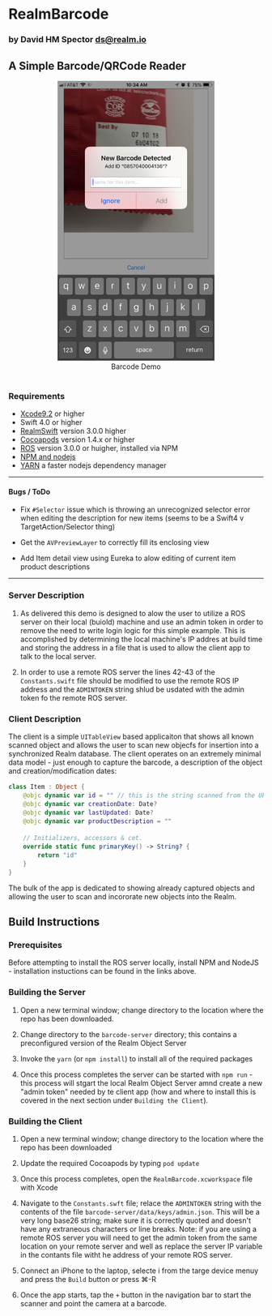 # RealmBarcode
### by David HM Spector <ds@realm.io>

## A Simple Barcode/QRCode Reader

<center> <img src="Graphics/barcode-demo.png" width="310" height="552" /><br/>Barcode Demo</center><br>

### Requirements
- [Xcode9.2](https://itunes.apple.com/us/app/xcode/id497799835?mt=12) or higher
- Swift 4.0 or higher
- [RealmSwift](https://realm.io/products/realm-database) version 3.0.0 higher
- [Cocoapods](https://www.cocoapods.org) version 1.4.x or higher
- [ROS](https://realm.io/products) version 3.0.0 or huigher, installed via NPM
- [NPM and nodejs](https://www.npmjs.com/get-npm)
- [YARN](https://yarnpkg.com/en/) a faster nodejs dependency manager

----
#### Bugs / ToDo

- Fix `#Selector` issue which is throwing an unrecognized selector error when editing the description for new items (seems to be a Swift4 v TargetAction/Selector thing)

- Get the `AVPreviewLayer` to correctly fill its enclosing view 
  
- Add Item detail view using Eureka to alow editing of current item product descriptions
---- 

### Server Description

1. As delivered this demo is designed to alow the user to utilize a ROS server on their local (buiold) machine and use an admin token in order to remove the need to write login logic for this simple example. This is accomplished by determining the local machine's IP addres at build time and storing the address in a file that is used to allow the client app to talk to the local server.

2. In order to use a remote ROS server the lines 42-43 of the `Constants.swift` file should be modified to use the remote ROS IP address and the `ADMINTOKEN`  string shlud be usdated with the admin token fo the remote ROS server. 

### Client Description

The client is a simple `UITableView` based applicaiton that shows all known scanned object and allows the user to scan new objecfs for insertion into a synchronized  Realm database. The client operates on an extremely minimal data model  - just enough to capture the barcode, a description of the object and creation/modification dates:

```swift
class Item : Object {
    @objc dynamic var id = "" // this is the string scanned from the UPC or QRCode
    @objc dynamic var creationDate: Date?
    @objc dynamic var lastUpdated: Date?
    @objc dynamic var productDescription = ""
    
    // Initializers, accessors & cet.
    override static func primaryKey() -> String? {
        return "id"
    }
} 
```

The bulk of the app is dedicated to showing already captured  objects and allowing the user to scan and incororate new objects into the Realm.

## Build Instructions

### Prerequisites
Before attempting to install the ROS server locally, install NPM and NodeJS - installation instuctions can be found in the links above.

###  Building the Server

  1. Open  a new terminal window; change directory to the location where the repo has been downloaded.
  
  2. Change directory to the `barcode-server` directory; this contains a preconfigured version of the Realm Object Server
  
  3.  Invoke the `yarn` (or `npm install`) to install all of the required packages
  
  4.  Once this process completes the server can be started with `npm run`  - this process will stgart the local Realm Object Server amnd create a new "admin token" needed by te client app (how and where to install this is covered in the next section under `Building the Client`).
  
### Building the Client

  1. Open a new terminal window; change directory to the location where the repo has been downloaded

  2. Update the required Cocoapods by typing `pod update`
  
  3. Once this process completes, open the `RealmBarcode.xcworkspace` file with Xcode
  
  4. Navigate to the `Constants.swft` file; relace the `ADMINTOKEN` string with the contents of the file `barcode-server/data/keys/admin.json`.   This will be a very long base26 string; make sure it is correctly quoted and doesn't have any extraneous characters or line breaks.  Note: if you are using a remote ROS server you will need to get the admin token from the same location on your remote server and well as replace the server IP variable in the contants file witht he address of your remote ROS server.
  5. Connect an iPhone to the laptop, selecte i from the targe device menuy and press the `Build` button or press ⌘-R
  6. Once the app starts, tap the `+` button  in the navigation bar to start the scanner and point the camera at a barcode. 

